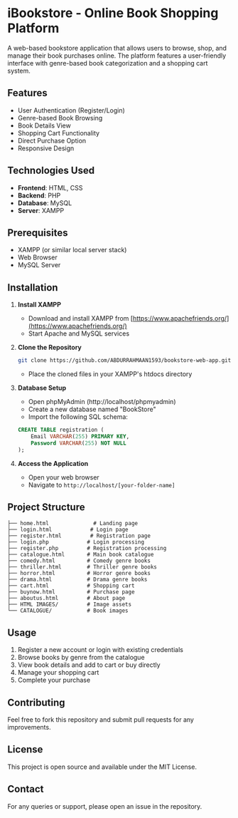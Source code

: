 # iBookstore - Online Book Shopping Platform

A web-based bookstore application that allows users to browse, shop, and manage their book purchases online. The platform features a user-friendly interface with genre-based book categorization and a shopping cart system.

## Features

- User Authentication (Register/Login)
- Genre-based Book Browsing
- Book Details View
- Shopping Cart Functionality
- Direct Purchase Option
- Responsive Design

## Technologies Used

- **Frontend**: HTML, CSS
- **Backend**: PHP
- **Database**: MySQL
- **Server**: XAMPP

## Prerequisites

- XAMPP (or similar local server stack)
- Web Browser
- MySQL Server

## Installation

1. **Install XAMPP**
   - Download and install XAMPP from [https://www.apachefriends.org/](https://www.apachefriends.org/)
   - Start Apache and MySQL services

2. **Clone the Repository**
   ```bash
   git clone https://github.com/ABDURRAHMAAN1593/bookstore-web-app.git
   ```
   - Place the cloned files in your XAMPP's htdocs directory

3. **Database Setup**
   - Open phpMyAdmin (http://localhost/phpmyadmin)
   - Create a new database named "BookStore"
   - Import the following SQL schema:
   ```sql
   CREATE TABLE registration (
       Email VARCHAR(255) PRIMARY KEY,
       Password VARCHAR(255) NOT NULL
   );
   ```

4. **Access the Application**
   - Open your web browser
   - Navigate to `http://localhost/[your-folder-name]`

## Project Structure

```
├── home.html              # Landing page
├── login.html            # Login page
├── register.html         # Registration page
├── login.php            # Login processing
├── register.php         # Registration processing
├── catalogue.html       # Main book catalogue
├── comedy.html          # Comedy genre books
├── thriller.html        # Thriller genre books
├── horror.html          # Horror genre books
├── drama.html           # Drama genre books
├── cart.html            # Shopping cart
├── buynow.html          # Purchase page
├── aboutus.html         # About page
├── HTML IMAGES/         # Image assets
└── CATALOGUE/           # Book images
```

## Usage

1. Register a new account or login with existing credentials
2. Browse books by genre from the catalogue
3. View book details and add to cart or buy directly
4. Manage your shopping cart
5. Complete your purchase

## Contributing

Feel free to fork this repository and submit pull requests for any improvements.

## License

This project is open source and available under the MIT License.

## Contact

For any queries or support, please open an issue in the repository. 
